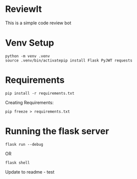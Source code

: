 # ReviewIt
This is a simple code review bot

# Venv Setup

```
python -m venv .venv
source .venv/bin/activatepip install Flask PyJWT requests

```

# Requirements
```
pip install -r requirements.txt
```

Creating Requirements: 

```
pip freeze > requirements.txt
```

# Running the flask server

```
flask run --debug 
```

OR 

```
flask shell
```

Update to readme - test